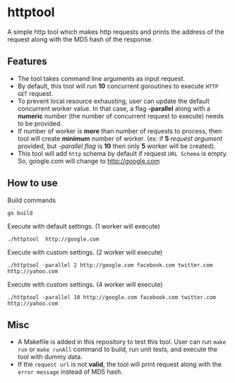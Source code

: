 # httptool

A simple http tool which makes http requests and prints the address of the request along with the MD5 hash of the response.

## Features

 - The tool takes command line arguments as input request.
 - By default, this tool will run **10** concurrent goroutines to execute `HTTP GET` request. 
 - To prevent local resource exhausting, user can update the default concurrent worker value. In that case, a flag **-parallel** along with a **numeric** number (the number of concurrent request to execute) needs to be provided.
 - If number of worker is **more** than number of requests to process, then tool will create **minimum** number of worker. (ex: if **5** *request argument* provided, but *-parallel flag* is **10** then only **5** worker will be created).
 - This tool will add `http` schema by default if request `URL Schema` is empty. So, google.com will change to http://google.com 

## How to use
Build commands

    go build						

Execute with default settings. (1 worker will execute)

    ./httptool	http://google.com

Execute with custom settings.  (2 worker will execute)

    ./httptool -parallel 2 http://google.com facebook.com twitter.com http://yahoo.com

Execute with custom settings.  (4 worker will execute)

    ./httptool -parallel 10 http://google.com facebook.com twitter.com http://yahoo.com

## Misc

 - A Makefile is added in this repository to test this tool. User can run `make run` or `make runAll` command to build, run unit tests, and execute the tool with dummy data.
 - If the `request url` is not **valid**, the tool will print request along with the `error message` instead of MD5 hash.